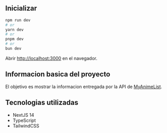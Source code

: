 ## Inicializar

```bash
npm run dev
# or
yarn dev
# or
pnpm dev
# or
bun dev
```

Abrir [http://localhost:3000](http://localhost:3000) en el navegador.

## Informacion basica del proyecto
El objetivo es mostrar la informacion entregada por la API de [MyAnimeList](https://myanimelist.net/apiconfig/references/api/v2).


## Tecnologias utilizadas
- NextJS 14
- TypeScript
- TailwindCSS
